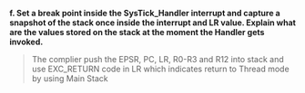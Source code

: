 **f. Set a break point inside the SysTick_Handler interrupt and capture a snapshot of the stack once inside the interrupt and LR value. Explain what are the values stored on the stack at the moment the Handler gets invoked.**
> The complier push the EPSR, PC, LR, R0-R3 and R12 into stack
> and use EXC_RETURN code in LR which indicates return to Thread mode by using Main Stack
